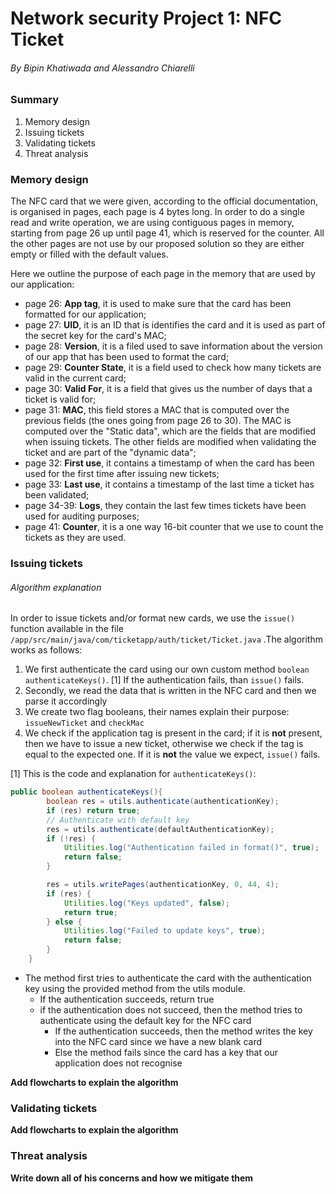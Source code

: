 # Network security Project 1: NFC Ticket

###### By Bipin Khatiwada and Alessandro Chiarelli

### Summary

1. Memory design
2. Issuing tickets
3. Validating tickets
4. Threat analysis

### Memory design

The NFC card that we were given, according to the official documentation, is organised in pages, each page is 4 bytes long. In order to do a single read and write operation, we are using contiguous pages in memory, starting from page 26 up until page 41, which is reserved for the counter. All the other pages are not use by our proposed solution so they are either empty or filled with the default values.

Here we outline the purpose of each page in the memory that are used by our application:

- page 26: **App tag**, it is used to make sure that the card has been formatted for our application;
- page 27: **UID**, it is an ID that is identifies the card and it is used as part of the secret key for the card's MAC;
- page 28: **Version**, it is a filed used to save information about the version of our app that has been used to format the card;
- page 29: **Counter State**, it is a field used to check how many tickets are valid in the current card;
- page 30: **Valid For**, it is a field that gives us the number of days that a ticket is valid for;
- page 31: **MAC**, this field stores a MAC that is computed over the previous fields (the ones going from page 26 to 30). The MAC is computed over the "Static data", which are the fields that are modified when issuing tickets. The other fields are modified when validating the ticket and are part of the "dynamic data";
- page 32: **First use**, it contains a timestamp of when the card has been used for the first time after issuing new tickets;
- page 33: **Last use**, it contains a timestamp of the last time a ticket has been validated;
- page 34-39: **Logs**, they contain the last few times tickets have been used for auditing purposes;
- page 41: **Counter**, it is a one way 16-bit counter that we use to count the tickets as they are used.

### Issuing tickets
###### Algorithm explanation

In order to issue tickets and/or format new cards, we use the `issue() ` function available in the file `/app/src/main/java/com/ticketapp/auth/ticket/Ticket.java` .The algorithm works as follows:

1. We first authenticate the card using our own custom method `boolean authenticateKeys()`. [1] If the authentication fails, than `issue()` fails.
2. Secondly, we read the data that is written in the NFC card and then we parse it accordingly
3. We create two flag booleans, their names explain their purpose: `issueNewTicket` and `checkMac`
4. We check if the application tag is present in the card; if it is **not** present, then we have to issue a new ticket, otherwise we check if the tag is equal to the expected one. If it is **not** the value we expect, `issue()` fails.

[1] This is the code and explanation for `authenticateKeys()`:

```java
public boolean authenticateKeys(){
        boolean res = utils.authenticate(authenticationKey);
        if (res) return true;
        // Authenticate with default key
        res = utils.authenticate(defaultAuthenticationKey);
        if (!res) {
            Utilities.log("Authentication failed in format()", true);
            return false;
        }

        res = utils.writePages(authenticationKey, 0, 44, 4);
        if (res) {
            Utilities.log("Keys updated", false);
            return true;
        } else {
            Utilities.log("Failed to update keys", true);
            return false;
        }
    }
```

- The method first tries to authenticate the card with the authentication key using the provided method from the utils module. 
  - If the authentication succeeds, return true
  - if the authentication does not succeed, then the method tries to authenticate using the default key for the NFC card
    - If the authentication succeeds, then the method writes the key into the NFC card since we have a new blank card
    - Else the method fails since the card has a key that our application does not recognise

**Add flowcharts to explain the algorithm**

### Validating tickets

**Add flowcharts to explain the algorithm**

### Threat analysis

**Write down all of his concerns and how we mitigate them**
